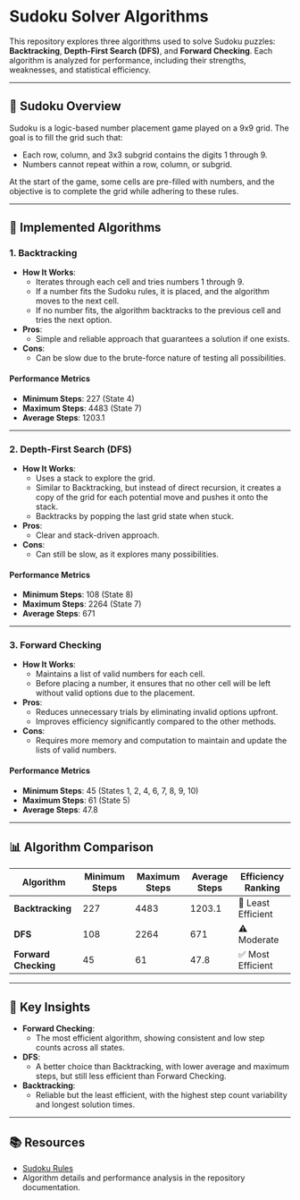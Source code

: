 # Sudoku Solver Algorithms

This repository explores three algorithms used to solve Sudoku puzzles: **Backtracking**, **Depth-First Search (DFS)**, and **Forward Checking**. Each algorithm is analyzed for performance, including their strengths, weaknesses, and statistical efficiency.

---

## 📜 **Sudoku Overview**
Sudoku is a logic-based number placement game played on a 9x9 grid. The goal is to fill the grid such that:

- Each row, column, and 3x3 subgrid contains the digits 1 through 9.
- Numbers cannot repeat within a row, column, or subgrid.

At the start of the game, some cells are pre-filled with numbers, and the objective is to complete the grid while adhering to these rules.

---

## 🚀 **Implemented Algorithms**

### 1. **Backtracking**
- **How It Works**: 
  - Iterates through each cell and tries numbers 1 through 9.
  - If a number fits the Sudoku rules, it is placed, and the algorithm moves to the next cell.
  - If no number fits, the algorithm backtracks to the previous cell and tries the next option.
- **Pros**: 
  - Simple and reliable approach that guarantees a solution if one exists.
- **Cons**: 
  - Can be slow due to the brute-force nature of testing all possibilities.

#### **Performance Metrics**
- **Minimum Steps**: 227 (State 4)  
- **Maximum Steps**: 4483 (State 7)  
- **Average Steps**: 1203.1  

---

### 2. **Depth-First Search (DFS)**
- **How It Works**: 
  - Uses a stack to explore the grid.
  - Similar to Backtracking, but instead of direct recursion, it creates a copy of the grid for each potential move and pushes it onto the stack.
  - Backtracks by popping the last grid state when stuck.
- **Pros**: 
  - Clear and stack-driven approach.
- **Cons**: 
  - Can still be slow, as it explores many possibilities.

#### **Performance Metrics**
- **Minimum Steps**: 108 (State 8)  
- **Maximum Steps**: 2264 (State 7)  
- **Average Steps**: 671  

---

### 3. **Forward Checking**
- **How It Works**: 
  - Maintains a list of valid numbers for each cell.
  - Before placing a number, it ensures that no other cell will be left without valid options due to the placement.
- **Pros**: 
  - Reduces unnecessary trials by eliminating invalid options upfront.
  - Improves efficiency significantly compared to the other methods.
- **Cons**: 
  - Requires more memory and computation to maintain and update the lists of valid numbers.

#### **Performance Metrics**
- **Minimum Steps**: 45 (States 1, 2, 4, 6, 7, 8, 9, 10)  
- **Maximum Steps**: 61 (State 5)  
- **Average Steps**: 47.8  

---

## 📊 **Algorithm Comparison**

| Algorithm         | Minimum Steps | Maximum Steps | Average Steps | Efficiency Ranking |
|--------------------|---------------|---------------|---------------|--------------------|
| **Backtracking**   | 227           | 4483          | 1203.1        | 🚫 Least Efficient |
| **DFS**            | 108           | 2264          | 671           | ⚠️ Moderate        |
| **Forward Checking** | 45            | 61            | 47.8          | ✅ Most Efficient  |

---

## 🌟 **Key Insights**
- **Forward Checking**: 
  - The most efficient algorithm, showing consistent and low step counts across all states.
- **DFS**: 
  - A better choice than Backtracking, with lower average and maximum steps, but still less efficient than Forward Checking.
- **Backtracking**: 
  - Reliable but the least efficient, with the highest step count variability and longest solution times.

---

## 📚 **Resources**
- [Sudoku Rules](https://en.wikipedia.org/wiki/Sudoku)
- Algorithm details and performance analysis in the repository documentation.
